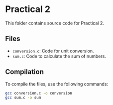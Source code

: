 # Practical 2
This folder contains source code for Practical 2.

## Files
- `conversion.c`: Code for unit conversion.
- `sum.c`: Code to calculate the sum of numbers.

## Compilation
To compile the files, use the following commands:
```bash
gcc conversion.c -o conversion
gcc sum.c -o sum
